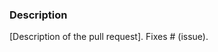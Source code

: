 <!--

This is template only for pull requests.

-->

### Description
[Description of the pull request]. Fixes # (issue).
